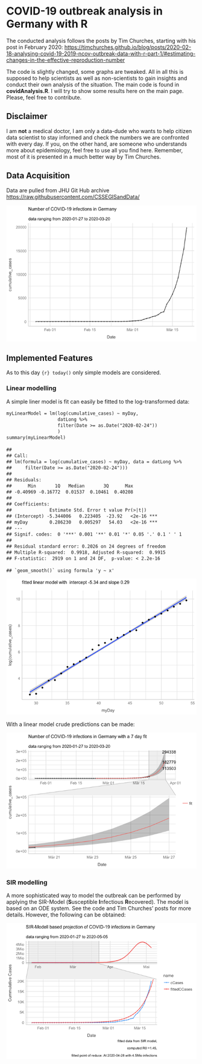 COVID-19 outbreak analysis in Germany with R
============================================

The conducted analysis follows the posts by Tim Churches, starting with
his post in February 2020:
<a href="https://timchurches.github.io/blog/posts/2020-02-18-analysing-covid-19-2019-ncov-outbreak-data-with-r-part-1/#estimating-changes-in-the-effective-reproduction-number" class="uri">https://timchurches.github.io/blog/posts/2020-02-18-analysing-covid-19-2019-ncov-outbreak-data-with-r-part-1/#estimating-changes-in-the-effective-reproduction-number</a>

The code is slightly changed, some graphs are tweaked. All in all this
is supposed to help scientists as well as non-scientists to gain
insights and conduct their own analysis of the situation. The main code
is found in **covidAnalysis.R**. I will try to show some results here on
the main page. Please, feel free to contribute.

Disclaimer
----------

I am **not** a medical doctor, I am only a data-dude who wants to help
citizen data scientist to stay informed and check the numbers we are
confronted with every day. If you, on the other hand, are someone who
understands more about epidemiology, feel free to use all you find here.
Remember, most of it is presented in a much better way by Tim Churches.

Data Acquisition
----------------

Data are pulled from JHU Git Hub archive
<a href="https://raw.githubusercontent.com/CSSEGISandData/" class="uri">https://raw.githubusercontent.com/CSSEGISandData/</a>

![](README_files/figure-markdown_strict/unnamed-chunk-1-1.png)

Implemented Features
--------------------

As to this day `{r} today()` only simple models are considered.

### Linear modelling

A simple liner model is fit can easily be fitted to the log-transformed
data:

    myLinearModel = lm(log(cumulative_cases) ~ myDay,
                       datLong %>%
                       filter(Date >= as.Date("2020-02-24"))
                       )
    summary(myLinearModel)

    ## 
    ## Call:
    ## lm(formula = log(cumulative_cases) ~ myDay, data = datLong %>% 
    ##     filter(Date >= as.Date("2020-02-24")))
    ## 
    ## Residuals:
    ##      Min       1Q   Median       3Q      Max 
    ## -0.40969 -0.16772  0.01537  0.10461  0.40208 
    ## 
    ## Coefficients:
    ##              Estimate Std. Error t value Pr(>|t|)    
    ## (Intercept) -5.344006   0.223405  -23.92   <2e-16 ***
    ## myDay        0.286230   0.005297   54.03   <2e-16 ***
    ## ---
    ## Signif. codes:  0 '***' 0.001 '**' 0.01 '*' 0.05 '.' 0.1 ' ' 1
    ## 
    ## Residual standard error: 0.2026 on 24 degrees of freedom
    ## Multiple R-squared:  0.9918, Adjusted R-squared:  0.9915 
    ## F-statistic:  2919 on 1 and 24 DF,  p-value: < 2.2e-16

    ## `geom_smooth()` using formula 'y ~ x'

![](README_files/figure-markdown_strict/linModelPlot-1.png)

With a linear model crude predictions can be made:

![](README_files/figure-markdown_strict/picPred-1.png)

### SIR modelling

A more sophisticated way to model the outbreak can be performed by
applying the SIR-Model (**S**usceptible **I**nfectious **R**ecovered).
The model is based on an ODE system. See the code and Tim Churches’
posts for more details. However, the following can be obtained:

![](README_files/figure-markdown_strict/SIRPic-1.png)

<!-- ### Estimating Changing Reproduction Numbers -->
<!-- With  the EpiEstim package changing reproduction rates can be computed. So far only constant changerates have been considered. -->
